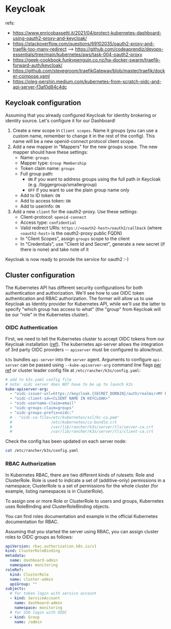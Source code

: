 # Keycloak

refs:

- <https://www.enricobassetti.it/2021/04/protect-kubernetes-dashboard-using-oauth2-proxy-and-keycloak/>
- <https://stackoverflow.com/questions/69102035/oauth2-proxy-and-traefik-too-many-redirect> -->
  <https://github.com/codeaprendiz/devops-essentials/tree/main/kubernetes/aws/task-004-oauth2-proxy>
- <https://geek-cookbook.funkypenguin.co.nz/ha-docker-swarm/traefik-forward-auth/keycloak/>
- <https://github.com/stevegroom/traefikGateway/blob/master/traefik/docker-compose.yaml>
- <https://oleg-pershin.medium.com/kubernetes-from-scratch-oidc-and-api-server-f3af0d84c4dc>

## Keycloak configuration

Assuming that you already configured Keycloak for identity brokering or identity source. Let's
configure it for our Dashboard!

1. Create a new scope in `Client scopes`. Name it groups (you can use a custom name, remember to
   change it in the rest of the config). This name will be a new openid-connect protocol client
   scope.
2. Add a new mapper in "Mappers" for the new groups scope. The new mapper should have these
   settings:
   - Name: `groups`
   - Mapper type: `Group Membership`
   - Token claim name: `groups`
   - Full group path:
     - `ON` if you want to address groups using the full path in Keycloak (e.g.
       /biggergroup/smallergroup)
     - `OFF` if you want to use the plain group name only
   - Add to ID token: `ON`
   - Add to access token: `ON`
   - Add to userinfo: `ON`
3. Add a new `client` for the oauth2-proxy. Use these settings:
   - Client-protocol: `openid-connect`
   - Access type: `confidential`
   - Valid redirect URIs: `https://<oauth2-host>/oauth2/callback` (where `<oauth2-host>` is the
     oauth2-proxy public FQDN)
   - In "Client Scopes", assign `groups` scope to the client
   - In "Credentials", use "Client Id and Secret", generate a new secret (if there is none) and take
     note of it

Keycloak is now ready to provide the service for oauth2 :-)

## Cluster configuration

The Kubernetes API has different security configurations for both authentication and authorization.
We'll see how to use OIDC token authentication and RBAC authorization. The former will allow us to
use Keycloak as Identity provider for Kubernetes API, while we'll use the latter to specify "which
group has access to what" (the "group" from Keycloak will be our "role" in the Kubernetes cluster).

### OIDC Authentication

First, we need to tell the Kubernetes cluster to accept OIDC tokens from our Keycloak installation ([ref](https://kubernetes.io/docs/reference/access-authn-authz/authentication/#openid-connect-tokens)).
The kubernetes api-server allows the integration of 3rd party OIDC providers -- `apiserver` must be
configured to allow/trust.

`k3s` bundles `api-server` into the `server` agent. Arguments to configure `api-server` can be passed
using `--kube-apiserver-arg` command line flags
[per ref](https://rancher.com/docs/k3s/latest/en/installation/install-options/server-config/) or
cluster leader config file at `/etc/rancher/k3s/config.yaml`:

```yaml
# add to k3s.yaml config file
# note: oidc server does NOT have to be up to launch k3s
kube-apiserver-arg:
  - "oidc-issuer-url=https://keycloak.{SECRET_DOMAIN}/auth/realms/<MY REALM>"
  - "oidc-client-id=<CLIENT NAME IN KEYCLOAK>"
  - "oidc-username-claim=email"
  - "oidc-groups-claim=groups"
  - "oidc-groups-prefix=oidc:"
  # - "oidc-ca-file=/etc/kubernetes/ssl/kc-ca.pem"
  #                 /etc/kubernetes/ca-bundle.crt
  #                 /var/lib/rancher/k3s/server/tls/server-ca.crt
  #                 /var/lib/rancher/k3s/server/tls/client-ca.crt
```

Check the config has been updated on each server node:

```sh
cat /etc/rancher/k3s/config.yaml
```

### RBAC Authorization

In Kubernetes RBAC, there are two different kinds of rulesets: Role and ClusterRole. Role is used to
indicate a set of (additive-only) permissions in a namespace; ClusterRole is a set of permissions
for the whole cluster (for example, listing namespaces is in ClusterRole).

To assign one or more Role or ClusterRole to users and groups, Kubernetes uses RoleBinding and
ClusterRoleBinding objects.

You can find roles documentation and example in the official Kubernetes documentation for RBAC.

Assuming that you started the server using RBAC, you can assign cluster roles to OIDC groups as
follows:

```yaml
apiVersion: rbac.authorization.k8s.io/v1
kind: ClusterRoleBinding
metadata:
  name: dashboard-admin
  namespace: monitoring
roleRef:
  kind: ClusterRole
  name: cluster-admin
  apiGroup: ""
subjects:
  # for token login with service account
  - kind: ServiceAccount
    name: dashboard-admin
    namespace: monitoring
  # for SSO login with OIDC
  - kind: Group
    name: /admin
```
